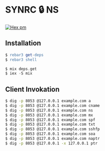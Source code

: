 # SYNRC 🔒 NS

[![Hex pm](http://img.shields.io/hexpm/v/ns.svg?style=flat)](https://hex.pm/packages/ns)

## Installation

```erlang
$ rebar3 get-deps
$ rebar3 shell
```

```elixir
$ mix deps.get
$ iex -S mix
```

## Client Invokation

```sh
$ dig -p 8053 @127.0.0.1 example.com a
$ dig -p 8053 @127.0.0.1 example.com cname
$ dig -p 8053 @127.0.0.1 example.com ns
$ dig -p 8053 @127.0.0.1 example.com mx
$ dig -p 8053 @127.0.0.1 example.com spf
$ dig -p 8053 @127.0.0.1 example.com txt
$ dig -p 8053 @127.0.0.1 example.com sshfp
$ dig -p 8053 @127.0.0.1 example.com soa
$ dig -p 8053 @127.0.0.1 example.com naptr
$ dig -p 8053 @127.0.0.1 -x 127.0.0.1 ptr
```



